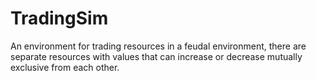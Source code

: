 # TradingSim
An environment for trading resources in a feudal environment, there are separate resources with values that can increase or decrease mutually exclusive from each other.
